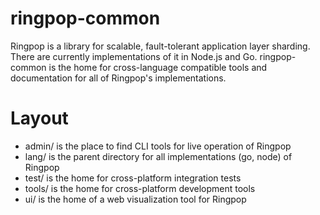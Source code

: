 # ringpop-common
Ringpop is a library for scalable, fault-tolerant application layer sharding.
There are currently implementations of it in Node.js and Go. ringpop-common
is the home for cross-language compatible tools and documentation for all
of Ringpop's implementations.

# Layout
* admin/ is the place to find CLI tools for live operation of Ringpop
* lang/ is the parent directory for all implementations (go, node) of Ringpop
* test/ is the home for cross-platform integration tests
* tools/ is the home for cross-platform development tools
* ui/ is the home of a web visualization tool for Ringpop
